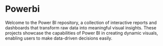 # Powerbi

Welcome to the Power BI repository, a collection of interactive reports and dashboards that transform raw data into meaningful visual insights. These projects showcase the capabilities of Power BI in creating dynamic visuals, enabling users to make data-driven decisions easily.
